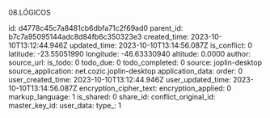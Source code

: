 08.LÓGICOS

id: d4778c45c7a8481cb6dbfa71c2f69ad0
parent_id: b7c7a95095144adc8d84fb6c350323e3
created_time: 2023-10-10T13:12:44.946Z
updated_time: 2023-10-10T13:14:56.087Z
is_conflict: 0
latitude: -23.55051990
longitude: -46.63330940
altitude: 0.0000
author: 
source_url: 
is_todo: 0
todo_due: 0
todo_completed: 0
source: joplin-desktop
source_application: net.cozic.joplin-desktop
application_data: 
order: 0
user_created_time: 2023-10-10T13:12:44.946Z
user_updated_time: 2023-10-10T13:14:56.087Z
encryption_cipher_text: 
encryption_applied: 0
markup_language: 1
is_shared: 0
share_id: 
conflict_original_id: 
master_key_id: 
user_data: 
type_: 1
